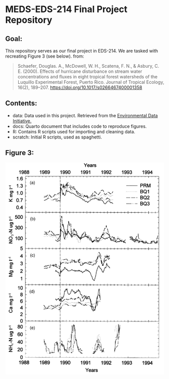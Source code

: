 # MEDS-EDS-214 Final Project Repository

## Goal:

This repository serves as our final project in EDS-214. We are tasked with recreating Figure 3 (see below). from:

> Schaefer, Douglas. A., McDowell, W. H., Scatena, F. N., & Asbury, C. E. (2000). Effects of hurricane disturbance on stream water concentrations and fluxes in eight tropical forest watersheds of the Luquillo Experimental Forest, Puerto Rico. Journal of Tropical Ecology, 16(2), 189–207. <https://doi.org/10.1017/s0266467400001358>

## Contents:

-   data: Data used in this project. Retrieved from the [Environmental Data Initiative.](doi:10.1017/S0266467400001358)
-   docs: Quarto document that includes code to reproduce figures.
-   R: Contains R scripts used for importing and cleaning data.
-   scratch: Initial R scripts, used as spaghetti.

## Figure 3:

![](/docs/Figure3.png)
